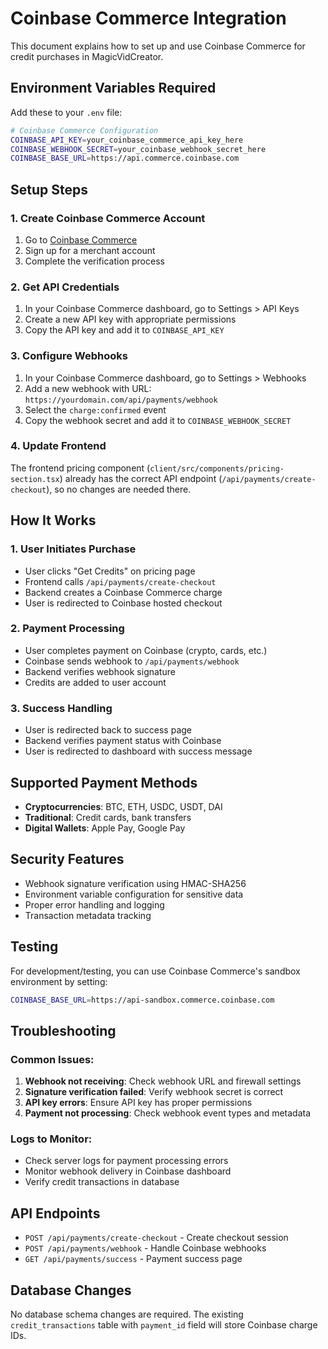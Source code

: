 # Coinbase Commerce Integration

This document explains how to set up and use Coinbase Commerce for credit purchases in MagicVidCreator.

## Environment Variables Required

Add these to your `.env` file:

```bash
# Coinbase Commerce Configuration
COINBASE_API_KEY=your_coinbase_commerce_api_key_here
COINBASE_WEBHOOK_SECRET=your_coinbase_webhook_secret_here
COINBASE_BASE_URL=https://api.commerce.coinbase.com
```

## Setup Steps

### 1. Create Coinbase Commerce Account
1. Go to [Coinbase Commerce](https://commerce.coinbase.com/)
2. Sign up for a merchant account
3. Complete the verification process

### 2. Get API Credentials
1. In your Coinbase Commerce dashboard, go to Settings > API Keys
2. Create a new API key with appropriate permissions
3. Copy the API key and add it to `COINBASE_API_KEY`

### 3. Configure Webhooks
1. In your Coinbase Commerce dashboard, go to Settings > Webhooks
2. Add a new webhook with URL: `https://yourdomain.com/api/payments/webhook`
3. Select the `charge:confirmed` event
4. Copy the webhook secret and add it to `COINBASE_WEBHOOK_SECRET`

### 4. Update Frontend
The frontend pricing component (`client/src/components/pricing-section.tsx`) already has the correct API endpoint (`/api/payments/create-checkout`), so no changes are needed there.

## How It Works

### 1. User Initiates Purchase
- User clicks "Get Credits" on pricing page
- Frontend calls `/api/payments/create-checkout`
- Backend creates a Coinbase Commerce charge
- User is redirected to Coinbase hosted checkout

### 2. Payment Processing
- User completes payment on Coinbase (crypto, cards, etc.)
- Coinbase sends webhook to `/api/payments/webhook`
- Backend verifies webhook signature
- Credits are added to user account

### 3. Success Handling
- User is redirected back to success page
- Backend verifies payment status with Coinbase
- User is redirected to dashboard with success message

## Supported Payment Methods

- **Cryptocurrencies**: BTC, ETH, USDC, USDT, DAI
- **Traditional**: Credit cards, bank transfers
- **Digital Wallets**: Apple Pay, Google Pay

## Security Features

- Webhook signature verification using HMAC-SHA256
- Environment variable configuration for sensitive data
- Proper error handling and logging
- Transaction metadata tracking

## Testing

For development/testing, you can use Coinbase Commerce's sandbox environment by setting:
```bash
COINBASE_BASE_URL=https://api-sandbox.commerce.coinbase.com
```

## Troubleshooting

### Common Issues:
1. **Webhook not receiving**: Check webhook URL and firewall settings
2. **Signature verification failed**: Verify webhook secret is correct
3. **API key errors**: Ensure API key has proper permissions
4. **Payment not processing**: Check webhook event types and metadata

### Logs to Monitor:
- Check server logs for payment processing errors
- Monitor webhook delivery in Coinbase dashboard
- Verify credit transactions in database

## API Endpoints

- `POST /api/payments/create-checkout` - Create checkout session
- `POST /api/payments/webhook` - Handle Coinbase webhooks
- `GET /api/payments/success` - Payment success page

## Database Changes

No database schema changes are required. The existing `credit_transactions` table with `payment_id` field will store Coinbase charge IDs.
